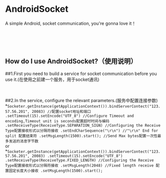 # AndroidSocket
A simple Android, socket communication, you're gonna love it！<br><br><br><br><br>


How do I use AndroidSocket?（使用说明）<br>
-----
##1.First you need to build a service for socket communication before you use it.(在使用之前建一个服务，用于socket通讯)<br><br><br>


##2.In the service, configure the relevant parameters.(服务中配置连接参数)<br>
    *```Socketer.getInstance(getApplicationContext()).bindServerContect("123.57.56.201", 20083) //配置socket地址和端口
                .setTimeout(15).setEncode("UTF_8") //Configure Timeout and encoding,Timeout unit is seconds配置超时时间与编码
                .setReceiveType(ReceiveType.SEPARATION_SIGN) //Configuring the Receive Type配置接收形式以分隔符接收
                .setEndCharSequence("\r\n") //"\r\n" End for split 配置结束符
                .setMsgLength(1500).start(); //Send Max bytes配置一次性最多发送的消息字节数
     ```
     <br>or<br>
     *```Socketer.getInstance(getApplicationContext()).bindServerContect("123.57.56.201", 20083)
                .setTimeout(15).setEncode("UTF_8")
                .setReceiveType(ReceiveType.FIXED_LENGTH) //Configuring the Receive Type配置接收形式以分隔符接收
                .setMsgLength(2048) //Fixed length receive 配置固定长度大小接收
                .setMsgLength(1500).start();
     ```            
